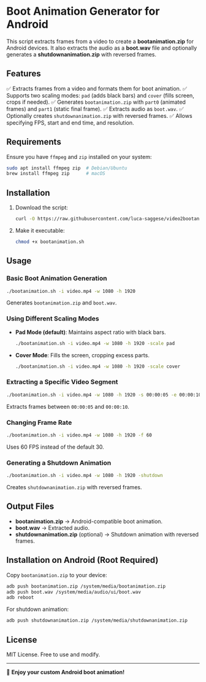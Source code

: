 # Boot Animation Generator for Android

This script extracts frames from a video to create a **bootanimation.zip** for Android devices. It also extracts the audio as a **boot.wav** file and optionally generates a **shutdownanimation.zip** with reversed frames.

## Features
✅ Extracts frames from a video and formats them for boot animation.
✅ Supports two scaling modes: `pad` (adds black bars) and `cover` (fills screen, crops if needed).
✅ Generates `bootanimation.zip` with `part0` (animated frames) and `part1` (static final frame).
✅ Extracts audio as `boot.wav`.
✅ Optionally creates `shutdownanimation.zip` with reversed frames.
✅ Allows specifying FPS, start and end time, and resolution.

## Requirements
Ensure you have `ffmpeg` and `zip` installed on your system:
```sh
sudo apt install ffmpeg zip  # Debian/Ubuntu
brew install ffmpeg zip      # macOS
```

## Installation
1. Download the script:
   ```sh
   curl -O https://raw.githubusercontent.com/luca-saggese/video2bootanimation/refs/heads/main/video2bootanimation.sh
   ```
2. Make it executable:
   ```sh
   chmod +x bootanimation.sh
   ```

## Usage
### Basic Boot Animation Generation
```sh
./bootanimation.sh -i video.mp4 -w 1080 -h 1920
```
Generates `bootanimation.zip` and `boot.wav`.

### Using Different Scaling Modes
- **Pad Mode (default)**: Maintains aspect ratio with black bars.
  ```sh
  ./bootanimation.sh -i video.mp4 -w 1080 -h 1920 -scale pad
  ```
- **Cover Mode**: Fills the screen, cropping excess parts.
  ```sh
  ./bootanimation.sh -i video.mp4 -w 1080 -h 1920 -scale cover
  ```

### Extracting a Specific Video Segment
```sh
./bootanimation.sh -i video.mp4 -w 1080 -h 1920 -s 00:00:05 -e 00:00:10
```
Extracts frames between `00:00:05` and `00:00:10`.

### Changing Frame Rate
```sh
./bootanimation.sh -i video.mp4 -w 1080 -h 1920 -f 60
```
Uses 60 FPS instead of the default 30.

### Generating a Shutdown Animation
```sh
./bootanimation.sh -i video.mp4 -w 1080 -h 1920 -shutdown
```
Creates `shutdownanimation.zip` with reversed frames.

## Output Files
- **bootanimation.zip** → Android-compatible boot animation.
- **boot.wav** → Extracted audio.
- **shutdownanimation.zip** (optional) → Shutdown animation with reversed frames.

## Installation on Android (Root Required)
Copy `bootanimation.zip` to your device:
```sh
adb push bootanimation.zip /system/media/bootanimation.zip
adb push boot.wav /system/media/audio/ui/boot.wav
adb reboot
```
For shutdown animation:
```sh
adb push shutdownanimation.zip /system/media/shutdownanimation.zip
```

## License
MIT License. Free to use and modify.

---
🚀 **Enjoy your custom Android boot animation!**

